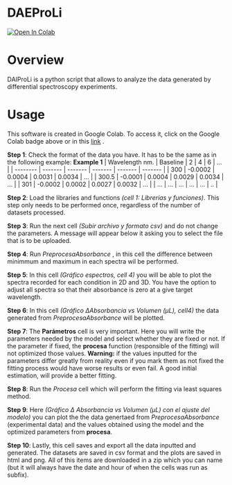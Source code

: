 # DAEProLi
[![Open In Colab](https://colab.research.google.com/assets/colab-badge.svg)](https://colab.research.google.com/github/Mario-uni/DAIProLi/blob/main/DAIProLi_6_esp.ipynb)

# Overview
DAIProLi is a python script that allows to analyze the data generated by differential spectroscopy experiments.

# Usage
This software is created in Google Colab. To access it, click on the Google Colab badge above or in this [link](https://colab.research.google.com/github/Mario-uni/DAIProLi/blob/main/DAIProLi_6_esp.ipynb) .

**Step 1**: Check the format of the data you have. It has to be the same as in the following example:
**Example 1**
| Wavelength nm.    | Baseline |  2 | 4 | 6 | ... |
| -------- | ------- | ------- | ------- | ------- | ------- |
| 300    | -0.0002    | 0.0004     | 0.0031     | 0.0034     | ...   |
| 300.5  | -0.0001    | 0.0004     | 0.0029     | 0.0034     | ...   |
| 301    | -0.0002    | 0.0002     | 0.0027     | 0.0032     | ...   |
| ...    | ...   | ...    | ...   | ...   | ..   |

**Step 2**: Load the libraries and functions *(cell 1: Librerias y funciones)*. This step only needs to be performed once, regardless of the number of datasets processed.

**Step 3**: Run the next cell *(Subir archivo y formato csv)* and do not change the parameters. A message will appear below it asking you to select the file that is to be uploaded.

**Step 4**: Run *PreprocesaAbsorbance* , in this cell the difference between minimmum and maximum in each spectra wil be performed.

**Step 5**: In this cell *(Gráfico espectros, cell 4)* you will be able to plot the spectra recorded for each condition in 2D and 3D. You have the option to adjust all spectra so that their absorbance is zero at a give target wavelength.

**Step 6**: In this cell *(Gráfico ΔAbsorbancia vs Volumen (µL), cell4)* the data generated from *PreprocesaAbsorbance* will be plotted.

**Step 7**: The **Parámetros** cell is very important. Here you will write the parameters needed by the model and select whether they are fixed or not. If the parameter if fixed, the **procesa** function (responsible of the fitting) will not optimized those values. **Warning:** if the values inputted for the parameters differ greatly from reality even if you mark them as not fixed the fitting process would have worse results or even fail. A good initial estimation, will provide a better fitting.

**Step 8**: Run the *Procesa* cell which will perform the fitting via least squares method.

**Step 9**: Here *(Gráfico Δ Absorbancia vs Volumen (µL) con el ajuste del modelo)* you can plot the the data genertaed from *PreprocesaAbsorbance* (experimental data) and the values obtained using the model and the optimized parameters from **procesa**.

**Step 10**: Lastly, this cell saves and export all the data inputted and generated. The datasets are saved in csv format and the plots are saved in html and png. All of this items are downloaded in a zip which you can name (but it will always have the date and hour of when the cells was run as subfix).
